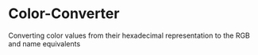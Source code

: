 # Color-Converter
Converting color values from their hexadecimal representation to the RGB and name equivalents
